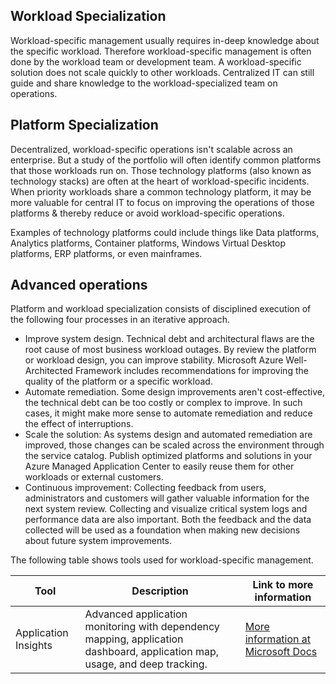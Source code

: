 ## Workload Specialization

Workload-specific management usually requires in-deep knowledge about the specific workload. Therefore workload-specific management is often done by the workload team or development team. A workload-specific solution does not scale quickly to other workloads. Centralized IT can still guide and share knowledge to the workload-specialized team on operations. 

## Platform Specialization

Decentralized, workload-specific operations isn't scalable across an enterprise. But a study of the portfolio will often identify common platforms that those workloads run on. Those technology platforms (also known as technology stacks) are often at the heart of workload-specific incidents. When priority workloads share a common technology platform, it may be more valuable for central IT to focus on improving the operations of those platforms & thereby reduce or avoid workload-specific operations. 

Examples of technology platforms could include things like Data platforms, Analytics platforms, Container platforms, Windows Virtual Desktop platforms, ERP platforms, or even mainframes.

## Advanced operations

Platform and workload specialization consists of disciplined execution of the following four processes in an iterative approach.  
-	Improve system design. Technical debt and architectural flaws are the root cause of most business workload outages. By review the platform or workload design, you can improve stability. Microsoft Azure Well-Architected Framework includes recommendations for improving the quality of the platform or a specific workload. 
-	Automate remediation. Some design improvements aren't cost-effective, the technical debt can be too costly or complex to improve. In such cases, it might make more sense to automate remediation and reduce the effect of interruptions.
-	Scale the solution: As systems design and automated remediation are improved, those changes can be scaled across the environment through the service catalog. Publish optimized platforms and solutions in your Azure Managed Application Center to easily reuse them for other workloads or external customers.
-	Continuous improvement: Collecting feedback from users, administrators and customers will gather valuable information for the next system review. Collecting and visualize critical system logs and performance data are also important. Both the feedback and the data collected will be used as a foundation when making new decisions about future system improvements. 

The following table shows tools used for workload-specific management. 

| Tool | Description | Link to more information |	
| -----|-------------|--------------------------|	
| Application Insights | Advanced application monitoring with dependency mapping, application dashboard, application map, usage, and deep tracking. | [More information at Microsoft Docs](https://docs.microsoft.com/azure/azure-monitor/app/app-insights-overview) |	

